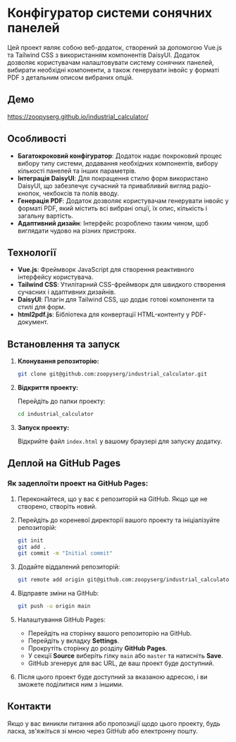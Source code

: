# Конфігуратор системи сонячних панелей

Цей проект являє собою веб-додаток, створений за допомогою Vue.js та Tailwind CSS з використанням компонентів DaisyUI. Додаток дозволяє користувачам налаштовувати систему сонячних панелей, вибирати необхідні компоненти, а також генерувати інвойс у форматі PDF з детальним описом вибраних опцій.

## Демо

https://zoopyserg.github.io/industrial_calculator/

## Особливості

- **Багатокроковий конфігуратор**: Додаток надає покроковий процес вибору типу системи, додавання необхідних компонентів, вибору кількості панелей та інших параметрів.
- **Інтеграція DaisyUI**: Для покращення стилю форм використано DaisyUI, що забезпечує сучасний та привабливий вигляд радіо-кнопок, чекбоксів та полів вводу.
- **Генерація PDF**: Додаток дозволяє користувачам генерувати інвойс у форматі PDF, який містить всі вибрані опції, їх опис, кількість і загальну вартість.
- **Адаптивний дизайн**: Інтерфейс розроблено таким чином, щоб виглядати чудово на різних пристроях.

## Технології

- **Vue.js**: Фреймворк JavaScript для створення реактивного інтерфейсу користувача.
- **Tailwind CSS**: Утилітарний CSS-фреймворк для швидкого створення сучасних і адаптивних дизайнів.
- **DaisyUI**: Плагін для Tailwind CSS, що додає готові компоненти та стилі для форм.
- **html2pdf.js**: Бібліотека для конвертації HTML-контенту у PDF-документ.

## Встановлення та запуск

1. **Клонування репозиторію:**

   ```bash
   git clone git@github.com:zoopyserg/industrial_calculator.git
   ```

2. **Відкриття проекту:**

   Перейдіть до папки проекту:

   ```bash
   cd industrial_calculator
   ```

3. **Запуск проекту:**

   Відкрийте файл `index.html` у вашому браузері для запуску додатку.

## Деплой на GitHub Pages

### Як задеплоїти проект на GitHub Pages:

1. Переконайтеся, що у вас є репозиторій на GitHub. Якщо ще не створено, створіть новий.

2. Перейдіть до кореневої директорії вашого проекту та ініціалізуйте репозиторій:

   ```bash
   git init
   git add .
   git commit -m "Initial commit"
   ```

3. Додайте віддалений репозиторій:

   ```bash
   git remote add origin git@github.com:zoopyserg/industrial_calculator.git
   ```

4. Відправте зміни на GitHub:

   ```bash
   git push -u origin main
   ```

5. Налаштування GitHub Pages:

   - Перейдіть на сторінку вашого репозиторію на GitHub.
   - Перейдіть у вкладку **Settings**.
   - Прокрутіть сторінку до розділу **GitHub Pages**.
   - У секції **Source** виберіть гілку `main` або `master` та натисніть **Save**.
   - GitHub згенерує для вас URL, де ваш проект буде доступний.

6. Після цього проект буде доступний за вказаною адресою, і ви зможете поділитися ним з іншими.

## Контакти

Якщо у вас виникли питання або пропозиції щодо цього проекту, будь ласка, зв'яжіться зі мною через GitHub або електронну пошту.
